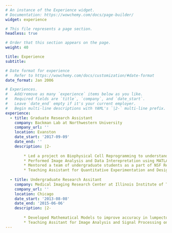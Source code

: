 ```yaml
---
# An instance of the Experience widget.
# Documentation: https://wowchemy.com/docs/page-builder/
widget: experience

# This file represents a page section.
headless: true

# Order that this section appears on the page.
weight: 40

title: Experience
subtitle:

# Date format for experience
#   Refer to https://wowchemy.com/docs/customization/#date-format
date_format: Jan 2006

# Experiences.
#   Add/remove as many `experience` items below as you like.
#   Required fields are `title`, `company`, and `date_start`.
#   Leave `date_end` empty if it's your current employer.
#   Begin multi-line descriptions with YAML's `|2-` multi-line prefix.
experience:
  - title: Graduate Research Assistant
    company: Backman Lab at Northwestern University
    company_url: ''
    location: Evanston
    date_start: '2017-09-09'
    date_end: ''
    description: |2-
                
        * Led a project on Biophysical Cell Reprogramming to understand the role of chromatin conformation in stem cell differentiation.
        * Performed Image Analysis and Data Interepretation using MATLAB and Python.
        * Mentored a team of undergraduate students as a part of NSF Research Experience and Mentoring Program.
        * Teaching Assistant for Quantitative Experimentation and Design.
        
  - title: Undergraduate Research Assitant
    company: Medical Imaging Research Center at Illinois Institute of Technnology
    company_url: ''
    location: Chicago 
    date_start: '2013-08-08'
    date_end: '2015-06-06'
    description: |2-
                
        * Developed Mathematical Models to improve accuracy in lumpectomy margin assessment.
        * Teaching Assitant for Image Analysis and Signal Processing on MATLAB.
---
```

